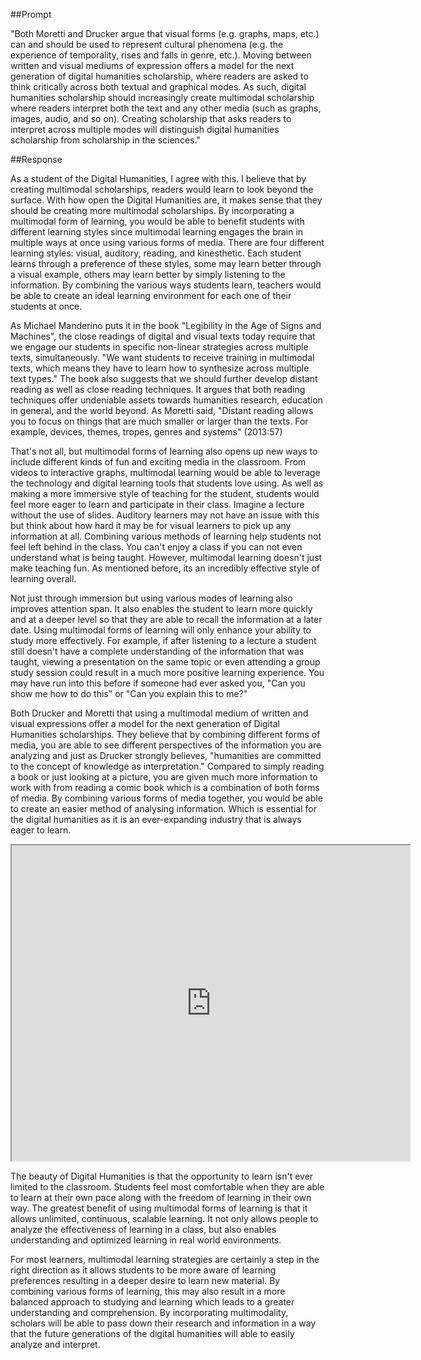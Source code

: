 ##Prompt

"Both Moretti and Drucker argue that visual forms (e.g. graphs, maps, etc.) can and should be used to represent cultural phenomena (e.g. the experience of temporality, rises and falls in genre, etc.). Moving between written and visual mediums of expression offers a model for the next generation of digital humanities scholarship, where readers are asked to think critically across both textual and graphical modes. As such, digital humanities scholarship should increasingly create multimodal scholarship where readers interpret both the text and any other media (such as graphs, images, audio, and so on). Creating scholarship that asks readers to interpret across multiple modes will distinguish digital humanities scholarship from scholarship in the sciences."

##Response

As a student of the Digital Humanities, I agree with this. I believe that by creating multimodal scholarships, readers would learn to look beyond the surface. With how open the Digital Humanities are, it makes sense that they should be creating more multimodal scholarships. By incorporating a multimodal form of learning, you would be able to benefit students with different learning styles since multimodal learning engages the brain in multiple ways at once using various forms of media. There are four different learning styles: visual, auditory, reading, and kinesthetic. Each student learns through a preference of these styles, some may learn better through a visual example, others may learn better by simply listening to the information. By combining the various ways students learn, teachers would be able to create an ideal learning environment for each one of their students at once.  

As Michael Manderino puts it in the book "Legibility in the Age of Signs and Machines", the close readings of digital and visual texts today require that we engage our students in specific non-linear strategies across multiple texts, simultaneously. "We want students to receive training in multimodal texts, which means they have to learn how to synthesize across multiple text types." The book also suggests that we should further develop distant reading as well as close reading techniques. It argues that both reading techniques offer undeniable assets towards humanities research, education in general, and the world beyond. As Moretti said, "Distant reading allows you to focus on things that are much smaller or larger than the texts. For example, devices, themes, tropes, genres and systems" (2013:57)

That's not all, but multimodal forms of learning also opens up new ways to include different kinds of fun and exciting media in the classroom. From videos to interactive graphs, multimodal learning would be able to leverage the technology and digital learning tools that students love using. As well as making a more immersive style of teaching for the student, students would feel more eager to learn and participate in their class. Imagine a lecture without the use of slides. Auditory learners may not have an issue with this but think about how hard it may be for visual learners to pick up any information at all. Combining various methods of learning help students not feel left behind in the class. You can't enjoy a class if you can not even understand what is being taught. However, multimodal learning doesn't just make teaching fun. As mentioned before, its an incredibly effective style of learning overall. 

Not just through immersion but using various modes of learning also improves attention span. It also enables the student to learn more quickly and at a deeper level so that they are able to recall the information at a later date. Using multimodal forms of learning will only enhance your ability to study more effectively. For example, if after listening to a lecture a student still doesn't have a complete understanding of the information that was taught, viewing a presentation on the same topic or even attending a group study session could result in a much more positive learning experience. You may have run into this before if someone had ever asked you, "Can you show me how to do this" or "Can you explain this to me?"

Both Drucker and Moretti that using a multimodal medium of written and visual expressions offer a model for the next generation of Digital Humanities scholarships. They believe that by combining different forms of media, you are able to see different perspectives of the information you are analyzing and just as Drucker strongly believes, "humanities are committed to the concept of knowledge as interpretation." Compared to simply reading a book or just looking at a picture, you are given much more information to work with from reading a comic book which is a combination of both forms of media. By combining various forms of media together, you would be able to create an easier method of analysing information. Which is essential for the digital humanities as it is an ever-expanding industry that is always eager to learn.

<!--	Exported from Voyant Tools (voyant-tools.org).
The iframe src attribute below uses a relative protocol to better function with both
http and https sites, but if you're embedding this into a local web page (file protocol)
you should add an explicit protocol (https if you're using voyant-tools.org, otherwise
it depends on this server.
Feel free to change the height and width values or other styling below: -->
<iframe style='width: 637px; height: 505px;' src='https://voyant-tools.org/tool/Trends/?query=capta*&query=interpretation&query=graphs*&query=visualization&corpus=7b7272c662460400c7e0701e025f6fa0'></iframe>

The beauty of Digital Humanities is that the opportunity to learn isn't ever limited to the classroom. Students feel most comfortable when they are able to learn at their own pace along with the freedom of learning in their own way. The greatest benefit of using multimodal forms of learning is that it allows unlimited, continuous, scalable learning. It not only allows people to analyze the effectiveness of learning in a class, but also enables understanding and optimized learning in real world environments.  

For most learners, multimodal learning strategies are certainly a step in the right direction as it allows students to be more aware of learning preferences resulting in a deeper desire to learn new material. By combining various forms of learning, this may also result in a more balanced approach to studying and learning which leads to a greater understanding and comprehension. By incorporating multimodality, scholars will be able to pass down their research and information in a way that the future generations of the digital humanities will able to easily analyze and interpret.

